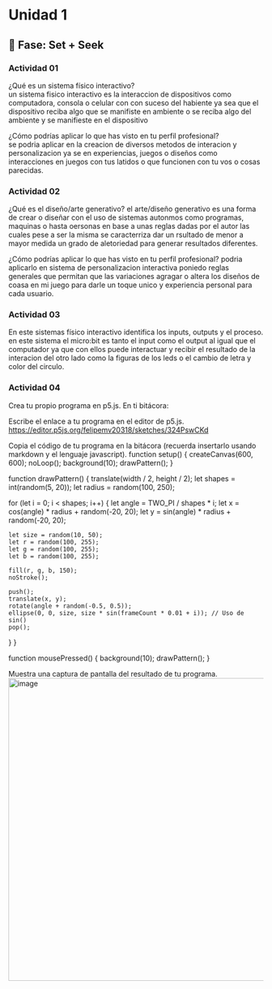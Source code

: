 # Unidad 1

## 🔎 Fase: Set + Seek

### Actividad 01

¿Qué es un sistema físico interactivo?  
un sistema fisico interactivo es la interaccion de dispositivos como computadora, consola o celular con con suceso del habiente ya sea que el dispositivo reciba algo que se manifiste en ambiente o se reciba algo del ambiente y se manifieste en el dispositivo

¿Cómo podrías aplicar lo que has visto en tu perfil profesional?  
se podria aplicar en la creacion de diversos metodos de interacion y personalizacion ya se en experiencias, juegos o diseños como interacciones en juegos con tus latidos  o que funcionen con tu vos o cosas parecidas.

### Actividad 02

¿Qué es el diseño/arte generativo?
el arte/diseño generativo es una forma de crear o diseñar con el uso de sistemas autonmos como programas, maquinas o hasta oersonas en base a unas reglas dadas por el autor las cuales pese a ser la misma se caracterriza dar un rsultado de menor a mayor medida un grado de aletoriedad para generar resultados diferentes.

¿Cómo podrías aplicar lo que has visto en tu perfil profesional?
podria aplicarlo en sistema de personalizacion interactiva poniedo reglas generales que permitan que las variaciones agragar o altera los diseños de coasa en mi juego para darle un toque unico y experiencia personal para cada usuario.

### Actividad 03

En este sistemas físico interactivo identifica los inputs, outputs y el proceso.
en este sistema el micro:bit es tanto el input como el output al igual que el computador ya que con ellos puede interactuar y recibir el resultado de la interacion del otro lado como la figuras de los leds o el cambio de letra y color del circulo.

### Actividad 04

Crea tu propio programa en p5.js. En ti bitácora:

Escribe el enlace a tu programa en el editor de p5.js.
https://editor.p5js.org/felipemv20318/sketches/324PswCKd

Copia el código de tu programa en la bitácora (recuerda insertarlo usando markdown y el lenguaje javascript).
function setup() {
  createCanvas(600, 600);
  noLoop(); 
  background(10);
  drawPattern();
}

function drawPattern() {
  translate(width / 2, height / 2);
  let shapes = int(random(5, 20)); 
  let radius = random(100, 250); 
  
  for (let i = 0; i < shapes; i++) {
    let angle = TWO_PI / shapes * i;
    let x = cos(angle) * radius + random(-20, 20);
    let y = sin(angle) * radius + random(-20, 20);
    
    let size = random(10, 50);
    let r = random(100, 255);
    let g = random(100, 255);
    let b = random(100, 255);
    
    fill(r, g, b, 150);
    noStroke();
    
    push();
    translate(x, y);
    rotate(angle + random(-0.5, 0.5));
    ellipse(0, 0, size, size * sin(frameCount * 0.01 + i)); // Uso de sin()
    pop();
  }
}

function mousePressed() {
  background(10);
  drawPattern(); 
}

Muestra una captura de pantalla del resultado de tu programa.
<img width="595" height="597" alt="image" src="https://github.com/user-attachments/assets/14581b17-a64f-4446-a303-e3e2c97d4db8" />

